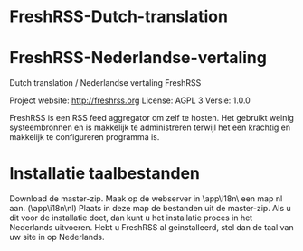 # FreshRSS-Dutch-translation 
# FreshRSS-Nederlandse-vertaling
Dutch translation / Nederlandse vertaling FreshRSS

Project website:  http://freshrss.org
License:          AGPL 3
Versie:           1.0.0

FreshRSS is een RSS feed aggregator om zelf te hosten. Het gebruikt weinig systeembronnen en is makkelijk te administreren terwijl het een krachtig en makkelijk te configureren programma is.

# Installatie taalbestanden
Download de master-zip. Maak op de webserver in \app\i18n\ een map nl aan. (\app\i18n\nl\)
Plaats in deze map de bestanden uit de master-zip.
Als u dit voor de installatie doet, dan kunt u het installatie proces in het Nederlands uitvoeren.
Hebt u FreshRSS al geinstalleerd, stel dan de taal van uw site in op Nederlands.
